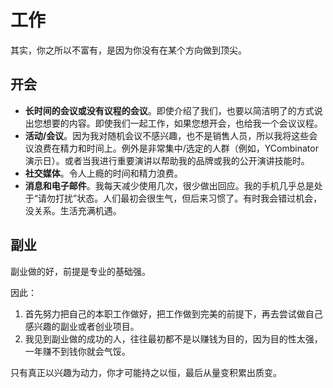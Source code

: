 # 工作

其实，你之所以不富有，是因为你没有在某个方向做到顶尖。


## 开会


- **长时间的会议或没有议程的会议**。即使介绍了我们，也要以简洁明了的方式说出您想要的内容。即使我们一起工作，如果您想开会，也给我一个会议议程。
- **活动/会议**。因为我对随机会议不感兴趣，也不是销售人员，所以我将这些会议浪费在精力和时间上。例外是非常集中/选定的人群（例如，YCombinator演示日）。或者当我进行重要演讲以帮助我的品牌或我的公开演讲技能时。
- **社交媒体**。令人上瘾的时间和精力浪费。
- **消息和电子邮件**。我每天减少使用几次，很少做出回应。我的手机几乎总是处于“请勿打扰”状态。人们最初会很生气，但后来习惯了。有时我会错过机会，没关系。生活充满机遇。



## 副业

副业做的好，前提是专业的基础强。

因此：

1. 首先努力把自己的本职工作做好，把工作做到完美的前提下，再去尝试做自己感兴趣的副业或者创业项目。
2. 我见到副业做的成功的人，往往最初都不是以赚钱为目的，因为目的性太强，一年赚不到钱你就会气馁。

只有真正以兴趣为动力，你才可能持之以恒，最后从量变积累出质变。